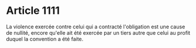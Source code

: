 # Article 1111

La violence exercée contre celui qui a contracté l'obligation est une cause de nullité, encore qu'elle ait été exercée par un tiers autre que celui au profit duquel la convention a été faite.